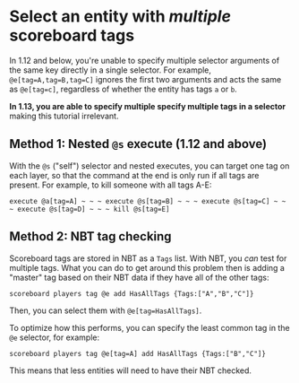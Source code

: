 # Select an entity with *multiple* scoreboard tags

In 1.12 and below, you're unable to specify multiple selector arguments of the same key directly in a single selector. For example, `@e[tag=A,tag=B,tag=C]` ignores the first two arguments and acts the same as `@e[tag=c]`, regardless of whether the entity has tags `a` or `b`.

**In 1.13, you are able to specify multiple specify multiple tags in a selector** making this tutorial irrelevant.

## Method 1: Nested `@s` execute (1.12 and above)

With the `@s` ("self") selector and nested executes, you can target one tag on each layer, so that the command at the end is only run if all tags are present. For example, to kill someone with all tags A-E:

    execute @a[tag=A] ~ ~ ~ execute @s[tag=B] ~ ~ ~ execute @s[tag=C] ~ ~ ~ execute @s[tag=D] ~ ~ ~ kill @s[tag=E]

## Method 2: NBT tag checking

Scoreboard tags are stored in NBT as a `Tags` list. With NBT, you *can* test for multiple tags. What you can do to get around this problem then is adding a "master" tag based on their NBT data if they have all of the other tags:

    scoreboard players tag @e add HasAllTags {Tags:["A","B","C"]}

Then, you can select them with `@e[tag=HasAllTags]`.

To optimize how this performs, you can specify the least common tag in the `@e` selector, for example:

    scoreboard players tag @e[tag=A] add HasAllTags {Tags:["B","C"]}

This means that less entities will need to have their NBT checked.